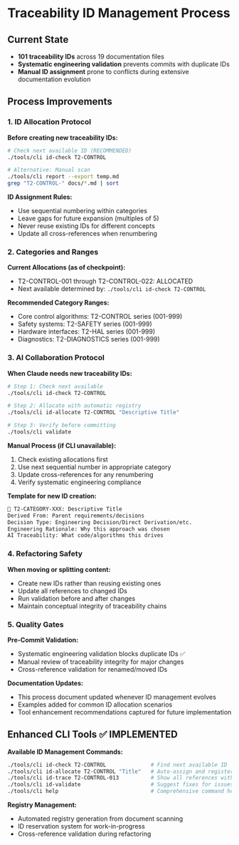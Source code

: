 # Traceability ID Management Process

## Current State
- **101 traceability IDs** across 19 documentation files
- **Systematic engineering validation** prevents commits with duplicate IDs
- **Manual ID assignment** prone to conflicts during extensive documentation evolution

## Process Improvements

### 1. ID Allocation Protocol

**Before creating new traceability IDs:**
```bash
# Check next available ID (RECOMMENDED)
./tools/cli id-check T2-CONTROL

# Alternative: Manual scan
./tools/cli report --export temp.md
grep "T2-CONTROL-" docs/*.md | sort
```

**ID Assignment Rules:**
- Use sequential numbering within categories
- Leave gaps for future expansion (multiples of 5)
- Never reuse existing IDs for different concepts
- Update all cross-references when renumbering

### 2. Categories and Ranges

**Current Allocations (as of checkpoint):**
- T2-CONTROL-001 through T2-CONTROL-022: ALLOCATED
- Next available determined by: `./tools/cli id-check T2-CONTROL`

**Recommended Category Ranges:**
- Core control algorithms: T2-CONTROL series (001-999)
- Safety systems: T2-SAFETY series (001-999)
- Hardware interfaces: T2-HAL series (001-999) 
- Diagnostics: T2-DIAGNOSTICS series (001-999)

### 3. AI Collaboration Protocol

**When Claude needs new traceability IDs:**
```bash
# Step 1: Check next available
./tools/cli id-check T2-CONTROL

# Step 2: Allocate with automatic registry
./tools/cli id-allocate T2-CONTROL "Descriptive Title"

# Step 3: Verify before committing
./tools/cli validate
```

**Manual Process (if CLI unavailable):**
1. Check existing allocations first
2. Use next sequential number in appropriate category
3. Update cross-references for any renumbering
4. Verify systematic engineering compliance

**Template for new ID creation:**
```markdown
🔗 T2-CATEGORY-XXX: Descriptive Title
Derived From: Parent requirements/decisions
Decision Type: Engineering Decision/Direct Derivation/etc.
Engineering Rationale: Why this approach was chosen
AI Traceability: What code/algorithms this drives
```

### 4. Refactoring Safety

**When moving or splitting content:**
- Create new IDs rather than reusing existing ones
- Update all references to changed IDs
- Run validation before and after changes
- Maintain conceptual integrity of traceability chains

### 5. Quality Gates

**Pre-Commit Validation:**
- Systematic engineering validation blocks duplicate IDs ✅
- Manual review of traceability integrity for major changes
- Cross-reference validation for renamed/moved IDs

**Documentation Updates:**
- This process document updated whenever ID management evolves
- Examples added for common ID allocation scenarios
- Tool enhancement recommendations captured for future implementation

## Enhanced CLI Tools ✅ IMPLEMENTED

**Available ID Management Commands:**
```bash
./tools/cli id-check T2-CONTROL              # Find next available ID
./tools/cli id-allocate T2-CONTROL "Title"   # Auto-assign and register
./tools/cli id-trace T2-CONTROL-013          # Show all references with context
./tools/cli id-validate                      # Suggest fixes for issues
./tools/cli help                             # Comprehensive command help
```

**Registry Management:**
- Automated registry generation from document scanning
- ID reservation system for work-in-progress
- Cross-reference validation during refactoring